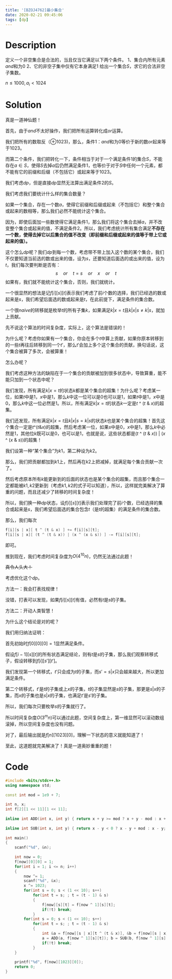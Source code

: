 ```yaml
---
title: '[BZOJ4762]最小集合'
date: 2020-02-21 09:45:06
tags: [dp]
---
```


# Description

定义一个非空集合是合法的，当且仅当它满足以下两个条件。
1、集合内所有元素$and$和为$0$
2、它的非空子集中仅有它本身满足$1$
给出一个集合$S$，求它的合法非空子集数。

$n\le 1000,a_i<1024$

<!--more-->

# Solution

真是一道神仙题！

首先，由于$and$不太好操作，我们把所有运算转化成$or$运算。

我们把所有的数取反（$\oplus 1023$)，那么，条件$1$：$and$和为$0$等价于新的数$or$起来等于$1023$。

而第二个条件，我们把转化一下，条件相当于对于一个满足条件$1$的集合$S$，不能存在$a\in S$，使得$S$去掉$a$后仍然满足条件$1$，也等价于对于$S$中任何一个元素，都不能有它的前缀和后缀（不包括它）或起来等于$1023$。

我们考虑$dp$，但是直接$dp$显然无法算出满足条件$2$的$S$。

我们考虑我们要统计什么样的集合数量？

如果一个集合，存在一个数$a$，使得它前缀和后缀或起来（不包括它）和整个集合或起来的数相等，那么我们必然不能统计这个集合。

因为，即使后面加一些数使得它满足条件$1$，那么我们将这个集合去掉$a$，并不改变整个集合或起来的值，不满足条件$2$。所以，我们考虑统计所有集合满足**不存在一个数，使得去掉它以后集合的值不改变（即前缀和后缀或起来的值等于带上它或起来的值）。**

这个怎么$dp$呢？我们$dp$到每一个数，考虑带不带上加入这个数的某个集合，我们不仅要知道当前选的数或出来的值，设为$s$，还要知道后面选的或出来的值，设为$t$，我们每次要判断是否有：
$$
s\quad or\quad t=s\quad or\quad x\quad or\quad  t
$$
如果有，我们就不能统计这个集合，否则，我们就统计。

一个很显然的想法是记$f[i][s][t]$表示我们考虑了前$i$个数的选择，我们已经选的数或起来是$s$，我们希望后面选的数或起来是$t$，在此前提下，满足条件的集合数。

一个很$naive$的转移就是枚举$t$的所有子集$k$，如果满足$k|x=t$且$k|x|s\neq k|s$，就加上贡献。

先不说这个算法的时间复杂度，实际上，这个算法是错误的！

为什么呢？考虑你如果有一个集合，你会在多个$t$中算上贡献，如果你原本转移到的一些$t$再往后转移到同一个$t'$，那么$t'$会加上多个这个集合的贡献，换句话说，这个集合被算了多次，会被算重！

怎么办呢？

我们考虑这种方法的缺陷在于一个集合的贡献被加到很多状态中，导致算重，能不能只加到一个状态中呢？

我们发现，所有满足$k|x=t$的状态$k$都是某个集合的超集！为什么呢？考虑某一位，如果$t$中是$1$，$x$中是$1$，那么$k$中这一位可以是$0$也可以是$1$，如果$t$中是$1$，$x$中是$0$，那么$k$中这一位必然是$1$。所以，所有满足$k|x=t$的状态$k$一定是$t$ ^ ($t$ & $x$)的超集。

我们还发现，所有满足$k|x=t$且$k|x|s=k|s$的状态$k$也是某个集合的超集！首先这个集合一定是$t$^($t$&$x$)的超集，然后考虑某一位，如果$s$中是$0$，$x$中是$1$，那么$k$中必然是$1$，其他位$k$既可以是$0$，也可以是$1$，也就是说，这些状态都是($t$ ^ ($t$ & $x$)) | ($x$ ^ ($x$ & $s$))的超集！

我们设第一种“某个集合”为$k1$，第二种设为$k2$。

那么，我们把贡献都加到$k1$上，然后再在$k2$上把减掉，就满足每个集合贡献一次了。

然后考虑原本所有$k$能更新到的后面的状态也是某个集合的超集，而且那个集合一定都能被$k1,k2$更新到（考虑$k1,k2$的式子可以知道），所以，这样就完美解决了算重的问题，而且还减少了转移的时间复杂度！

所以，我们换一种$dp$状态，设$f[i][s][t]$表示我们处理完了前$i$个数，已经选择的集合或起来是$s$，我们希望后面选的集合包含$t$（是$t$的超集）的满足条件的集合数。

那么，我们每次

```c++
f[i][s | x][ t ^ (t & x) ] += f[i][s][t];
f[i][s | x][ (t ^ (t & x)) | (x ^ (x & s)) ] -= f[i][s][t];
```

即可。

推到现在，我们考虑时间复杂度为$O(4^{10}n)$，仍然无法通过此题！

~~真令人头大！~~

考虑优化这个$dp$。

方法一：我会打表找规律！

没错，打表可以发现，如果$f[i][s][t]$有值，必然有$t$是$s$的子集。

方法二：开动人类智慧！

为什么这个结论是对的呢？

我们用归纳法证明：

首先初始时$f[0][0][0]=1$显然满足条件。

假设$f[i-1][s][t]$的所有状态满足结论，则有$t$是$s$的子集，那么我们观察转移式子，假设转移到$f[i][s'][t']$。

我们发现第一个转移式，$t'$只会成为$t$的子集，而$s'=s|x$只会越来越大，所以更加满足条件。

第二个转移式，$t'$是$t$的子集或上$x$的子集，$t$的子集显然是$s$的子集，那更是$s|x$的子集，而$x$的子集也是$s|x$的子集，也满足$t'$是$s'$的子集。

所以，我们每次只要枚举$s$的子集就行了。

所以时间复杂度$O(3^mn)$可以通过此题，空间复杂度上，第一维显然可以滚动数组滚掉，所以空间复杂度也没有问题。

对了，最后输出就是$f[n][1023][0]$，理解一下状态的意义就能知道了！

至此，这道题就完美解决了！真是一道奥妙重重的题！

# Code

```c++
#include <bits/stdc++.h>
using namespace std;
 
const int mod = 1e9 + 7;
 
int n, x;
int f[2][1 << 11][1 << 11];
 
inline int ADD(int x, int y) { return x + y >= mod ? x + y - mod : x + y; }
 
inline int SUB(int x, int y) { return x - y < 0 ? x - y + mod : x - y; }
 
int main()
{
    scanf("%d", &n);
     
    int now = 0;
    f[now][0][0] = 1;
    for(int i = 1; i <= n; i++)
    {
        now ^= 1;
        scanf("%d", &x);
        x ^= 1023;
        for(int s = 0; s < (1 << 10); s++)
            for(int t = s; ; t = (t - 1) & s)
            {
                f[now][s][t] = f[now ^ 1][s][t];
                if(!t) break;
            }
        for(int s = 0; s < (1 << 10); s++)
            for(int t = s; ; t = (t - 1) & s)
            {
                int &a = f[now][s | x][t ^ (t & x)], &b = f[now][s | x][(t ^ (t & x)) | (x ^ (x & s))];
                a = ADD(a, f[now ^ 1][s][t]); b = SUB(b, f[now ^ 1][s][t]);
                if(!t) break;
            }   
    }
 
    printf("%d", f[now][1023][0]);
    return 0;
}
```

